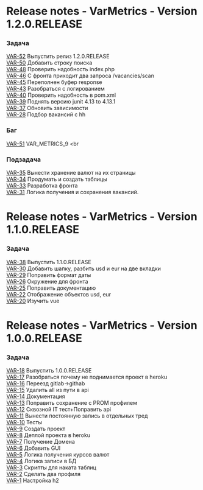 # Release notes - VarMetrics - Version 1.2.0.RELEASE

### Задача

[VAR-52](https://instapopular.atlassian.net/browse/VAR-52) Выпустить релиз 1.2.0.RELEASE <br>
[VAR-50](https://instapopular.atlassian.net/browse/VAR-50) Добавить строку поиска <br>
[VAR-48](https://instapopular.atlassian.net/browse/VAR-48) Проверить надобность index.php <br>
[VAR-46](https://instapopular.atlassian.net/browse/VAR-46) С фронта приходит два запроса /vacancies/scan <br>
[VAR-45](https://instapopular.atlassian.net/browse/VAR-45) Переполнен буфер response <br>
[VAR-43](https://instapopular.atlassian.net/browse/VAR-43) Разобраться с логированием <br>
[VAR-40](https://instapopular.atlassian.net/browse/VAR-40) Проверить надобность <start-class> в pom.xml <br>
[VAR-39](https://instapopular.atlassian.net/browse/VAR-39) Поднять версию junit 4.13 to 4.13.1 <br>
[VAR-37](https://instapopular.atlassian.net/browse/VAR-37) Обновить зависимости <br>
[VAR-28](https://instapopular.atlassian.net/browse/VAR-28) Подбор вакансий с hh <br>

### Баг

[VAR-51](https://instapopular.atlassian.net/browse/VAR-51) VAR\_METRICS\_9 <br <br>

### Подзадача

[VAR-35](https://instapopular.atlassian.net/browse/VAR-35) Вынести хранение валют на их страницы <br>
[VAR-34](https://instapopular.atlassian.net/browse/VAR-34) Продумать и создать таблицы <br>
[VAR-33](https://instapopular.atlassian.net/browse/VAR-33) Разработка фронта <br>
[VAR-31](https://instapopular.atlassian.net/browse/VAR-31) Логика получения и сохранения вакансий. <br>

# Release notes - VarMetrics - Version 1.1.0.RELEASE

### Задача

[VAR-38](https://instapopular.atlassian.net/browse/VAR-38) Выпустить 1.1.0.RELEASE <br>
[VAR-30](https://instapopular.atlassian.net/browse/VAR-30) Добавить шапку, разбить usd и eur на две вкладки <br>
[VAR-29](https://instapopular.atlassian.net/browse/VAR-29) Поправить формат даты <br>
[VAR-26](https://instapopular.atlassian.net/browse/VAR-26) Окружение для фронта <br>
[VAR-25](https://instapopular.atlassian.net/browse/VAR-25) Поправить документацию <br>
[VAR-22](https://instapopular.atlassian.net/browse/VAR-22) Отображение объектов usd, eur <br>
[VAR-20](https://instapopular.atlassian.net/browse/VAR-20) Изучить vue <br>

# Release notes - VarMetrics - Version 1.0.0.RELEASE

### Задача

[VAR-18](https://instapopular.atlassian.net/browse/VAR-18) Выпустить 1.0.0.RELEASE <br>
[VAR-17](https://instapopular.atlassian.net/browse/VAR-17) Разобраться почему не поднимается проект в heroku <br>
[VAR-16](https://instapopular.atlassian.net/browse/VAR-16) Переезд gitlab->githab <br>
[VAR-15](https://instapopular.atlassian.net/browse/VAR-15) Удалить all из пути в api <br>
[VAR-14](https://instapopular.atlassian.net/browse/VAR-14) Документация <br>
[VAR-13](https://instapopular.atlassian.net/browse/VAR-13) Поправить сохранение c PROM профилем <br>
[VAR-12](https://instapopular.atlassian.net/browse/VAR-12) Сквозной IT тест\+Поправить api <br>
[VAR-11](https://instapopular.atlassian.net/browse/VAR-11) Вынести постоянную запись в отдельных тред <br>
[VAR-10](https://instapopular.atlassian.net/browse/VAR-10) Тесты <br>
[VAR-9](https://instapopular.atlassian.net/browse/VAR-9) Создать проект <br>
[VAR-8](https://instapopular.atlassian.net/browse/VAR-8) Деплой проекта в heroku <br>
[VAR-7](https://instapopular.atlassian.net/browse/VAR-7) Получение Домена <br>
[VAR-6](https://instapopular.atlassian.net/browse/VAR-6) Добавить GUI <br>
[VAR-5](https://instapopular.atlassian.net/browse/VAR-5) Логика получения курсов валют <br>
[VAR-4](https://instapopular.atlassian.net/browse/VAR-4) Логика записи в БД <br>
[VAR-3](https://instapopular.atlassian.net/browse/VAR-3) Скрипты для наката таблиц <br>
[VAR-2](https://instapopular.atlassian.net/browse/VAR-2) Сделать два профиля <br>
[VAR-1](https://instapopular.atlassian.net/browse/VAR-1) Настройка h2 <br>